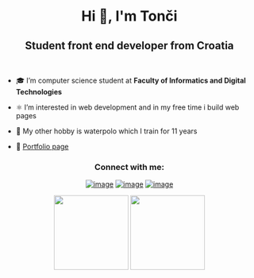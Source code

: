 <h1 align="center">Hi 👋, I'm Tonči</h1>
<h2 align="center">Student front end developer from Croatia</h3><br>

- 🎓 I’m computer science student at **Faculty of Informatics and Digital Technologies**

- ⚛️ I’m interested in web development and in my free time i build web pages

- 🤽 My other hobby is waterpolo which I train for 11 years

- 🐙 <a href="https://marinactonci.netlify.app">Portfolio page</a>


<h3 align="center">Connect with me:</h3>
<div align="center">

[![image](https://img.shields.io/badge/LinkedIn-0077B5?style=for-the-badge&logo=linkedin&logoColor=white)](https://www.linkedin.com/in/marinactonci/)
[![image](https://img.shields.io/badge/Instagram-E4405F?style=for-the-badge&logo=instagram&logoColor=white)](https://www.instagram.com/marinactonci/)
[![image](https://img.shields.io/badge/Gmail-D14836?style=for-the-badge&logo=gmail&logoColor=white)](mailto:toncimarinac@gmail.com)
  
</div>

<div align= "center">
  <img height= "150" src="https://github-readme-stats.vercel.app/api?username=marinactonci&theme=dracula&show_icons=true&include_all_commits=true" />
  <img height= "150" src="https://github-readme-stats.vercel.app/api/top-langs/?username=marinactonci&layout=compact&theme=dracula" />
</div>
